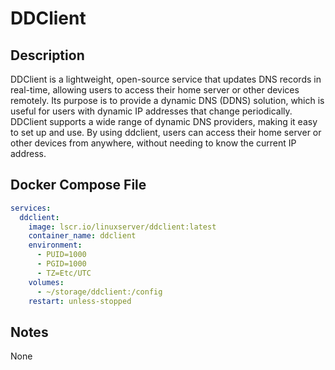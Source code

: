 # DDClient
    
    

## Description

DDClient is a lightweight, open-source service that updates DNS records in real-time, allowing users to access their home server or other devices remotely. Its purpose is to provide a dynamic DNS (DDNS) solution, which is useful for users with dynamic IP addresses that change periodically. DDClient supports a wide range of dynamic DNS providers, making it easy to set up and use. By using ddclient, users can access their home server or other devices from anywhere, without needing to know the current IP address.

## Docker Compose File

```yaml
services:
  ddclient:
    image: lscr.io/linuxserver/ddclient:latest
    container_name: ddclient
    environment:
      - PUID=1000
      - PGID=1000
      - TZ=Etc/UTC
    volumes:
      - ~/storage/ddclient:/config
    restart: unless-stopped
```

## Notes

None